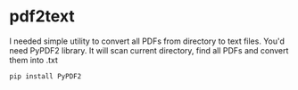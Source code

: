 # pdf2text
I needed simple utility to convert all PDFs from directory to text files. You'd need PyPDF2 library. 
It will scan current directory, find all PDFs and convert them into .txt 

`pip install PyPDF2 `


